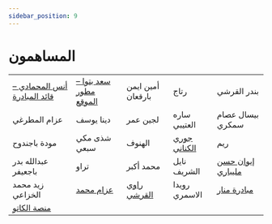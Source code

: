 ```yaml
---
sidebar_position: 9
---
```


# المساهمون

|                                                          |                                                   |                                                                                                                                                         |                                            |                                                                              |
| -------------------------------------------------------- | ------------------------------------------------- | ------------------------------------------------------------------------------------------------------------------------------------------------------- | ------------------------------------------ | ---------------------------------------------------------------------------- |
| [أنس المحمادي – قائد المبادرة](https://x.com/itsanas121) | [سعد بتوا – مطور الموقع](https://x.com/SaadBatwa) | أمين ايمن بارقعان                                                                                                                                       | رتاج                                       | بندر القرشي                                                                  |
| عزام المطرغي                                             | دينا يوسف                                         | لجين عمر                                                                                                                                                | ساره العتيبي                               | بيسال عصام سمكري                                                             |
| مودة باجندوح                                             | شذى مكي سبعي                                      | الهنوف                                                                                                                                                  | [جوري الكناني](https://x.com/JoryAlkanani) | ريم                                                                          |
| عبدالله بدر باجعيفر                                      | تراو                                              | محمد أكبر                                                                                                                                               | نايل الشريف                                | [إيوان حسن مليباري](https://x.com/ZeRo0o_Epic?t=pC7WDIvA0hVwLJ-hLghvow&s=09) |
| زيد محمد الخزاعي                                         | [عزام محمد](https://x.com/Villemmentalit)         | [راوي القرشي](https://www.linkedin.com/in/rawi-al-qurashi-93a72a304?utm_source=share&utm_campaign=share_via&utm_content=profile&utm_medium=android_app) | رويدا الاسمري                              | [مبادرة منار](https://x.com/Manarinit)                                       |
| [منصة الكاتو](http://elcato.sb.sa)                       |                                                   |                                                                                                                                                         |                                            |                                                                              |
